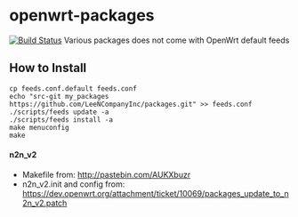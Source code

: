 openwrt-packages
================

[![Build Status](https://travis-ci.org/LeeNCompanyInc/packages.svg?branch=master)](https://travis-ci.org/LeeNCompanyInc/packages)
Various packages does not come with OpenWrt default feeds

## How to Install

```
cp feeds.conf.default feeds.conf
echo "src-git my_packages https://github.com/LeeNCompanyInc/packages.git" >> feeds.conf
./scripts/feeds update -a
./scripts/feeds install -a
make menuconfig
make
```

#### n2n_v2

* Makefile from: http://pastebin.com/AUKXbuzr
* n2n_v2.init and config from: https://dev.openwrt.org/attachment/ticket/10069/packages_update_to_n2n_v2.patch
